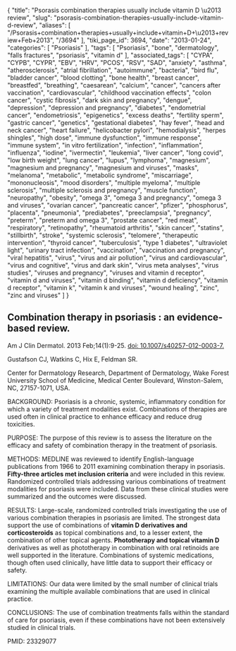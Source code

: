{
    "title": "Psorasis combination therapies usually include vitamin D \u2013 review",
    "slug": "psorasis-combination-therapies-usually-include-vitamin-d-review",
    "aliases": [
        "/Psorasis+combination+therapies+usually+include+vitamin+D+\u2013+review+Feb+2013",
        "/3694"
    ],
    "tiki_page_id": 3694,
    "date": "2013-01-24",
    "categories": [
        "Psoriasis"
    ],
    "tags": [
        "Psoriasis",
        "bone",
        "dermatology",
        "falls fractures",
        "psoriasis",
        "vitamin d"
    ],
    "associated_tags": [
        "CYPA",
        "CYPB",
        "CYPR",
        "EBV",
        "HRV",
        "PCOS",
        "RSV",
        "SAD",
        "anxiety",
        "asthma",
        "atherosclerosis",
        "atrial fibrillation",
        "autoimmune",
        "bacteria",
        "bird flu",
        "bladder cancer",
        "blood clotting",
        "bone health",
        "breast cancer",
        "breastfed",
        "breathing",
        "caesarean",
        "calcium",
        "cancer",
        "cancers after vaccination",
        "cardiovascular",
        "childhood vaccination effects",
        "colon cancer",
        "cystic fibrosis",
        "dark skin and pregnancy",
        "dengue",
        "depression",
        "depression and pregnancy",
        "diabetes",
        "endometrial cancer",
        "endometriosis",
        "epigenetics",
        "excess deaths",
        "fertility sperm",
        "gastric cancer",
        "genetics",
        "gestational diabetes",
        "hay fever",
        "head and neck cancer",
        "heart failure",
        "helicobacter pylori",
        "hemodialysis",
        "herpes shingles",
        "high dose",
        "immune dysfunction",
        "immune response",
        "immune system",
        "in vitro fertilization",
        "infection",
        "inflammation",
        "influenza",
        "iodine",
        "ivermectin",
        "leukemia",
        "liver cancer",
        "long covid",
        "low birth weight",
        "lung cancer",
        "lupus",
        "lymphoma",
        "magnesium",
        "magnesium and pregnancy",
        "magnesium and viruses",
        "masks",
        "melanoma",
        "metabolic",
        "metabolic syndrome",
        "miscarriage",
        "mononucleosis",
        "mood disorders",
        "multiple myeloma",
        "multiple sclerosis",
        "multiple sclerosis and pregnancy",
        "muscle function",
        "neuropathy",
        "obesity",
        "omega 3",
        "omega 3 and pregnancy",
        "omega 3 and viruses",
        "ovarian cancer",
        "pancreatic cancer",
        "pfizer",
        "phosphorus",
        "placenta",
        "pneumonia",
        "prediabetes",
        "preeclampsia",
        "pregnancy",
        "preterm",
        "preterm and omega 3",
        "prostate cancer",
        "red meat",
        "respiratory",
        "retinopathy",
        "rheumatoid arthritis",
        "skin cancer",
        "statins",
        "stillbirth",
        "stroke",
        "systemic sclerosis",
        "telomere",
        "therapeutic intervention",
        "thyroid cancer",
        "tuberculosis",
        "type 1 diabetes",
        "ultraviolet light",
        "urinary tract infection",
        "vaccination",
        "vaccination and pregnancy",
        "viral hepatitis",
        "virus",
        "virus and air pollution",
        "virus and cardiovascular",
        "virus and cognitive",
        "virus and dark skin",
        "virus meta analyses",
        "virus studies",
        "viruses and pregnancy",
        "viruses and vitamin d receptor",
        "vitamin d and viruses",
        "vitamin d binding",
        "vitamin d deficiency",
        "vitamin d receptor",
        "vitamin k",
        "vitamin k and viruses",
        "wound healing",
        "zinc",
        "zinc and viruses"
    ]
}


## Combination therapy in psoriasis : an evidence-based review.

Am J Clin Dermatol. 2013 Feb;14(1):9-25. [doi: 10.1007/s40257-012-0003-7.](https://doi.org/10.1007/s40257-012-0003-7.)

Gustafson CJ, Watkins C, Hix E, Feldman SR.

Center for Dermatology Research, Department of Dermatology, Wake Forest University School of Medicine, Medical Center Boulevard, Winston-Salem, NC, 27157-1071, USA.

BACKGROUND: Psoriasis is a chronic, systemic, inflammatory condition for which a variety of treatment modalities exist. Combinations of therapies are used often in clinical practice to enhance efficacy and reduce drug toxicities.

PURPOSE: The purpose of this review is to assess the literature on the efficacy and safety of combination therapy in the treatment of psoriasis.

METHODS: MEDLINE was reviewed to identify English-language publications from 1966 to 2011 examining combination therapy in psoriasis.  **Fifty-three articles met inclusion criteria**  and were included in this review. Randomized controlled trials addressing various combinations of treatment modalities for psoriasis were included. Data from these clinical studies were summarized and the outcomes were discussed.

RESULTS: Large-scale, randomized controlled trials investigating the use of various combination therapies in psoriasis are limited. The strongest data support the use of combinations of  **vitamin D derivatives and corticosteroids**  as topical combinations and, to a lesser extent, the combination of other topical agents.  **Phototherapy and topical vitamin D**  derivatives as well as phototherapy in combination with oral retinoids are well supported in the literature. Combinations of systemic medications, though often used clinically, have little data to support their efficacy or safety.

LIMITATIONS: Our data were limited by the small number of clinical trials examining the multiple available combinations that are used in clinical practice.

CONCLUSIONS: The use of combination treatments falls within the standard of care for psoriasis, even if these combinations have not been extensively studied in clinical trials.

PMID:     23329077